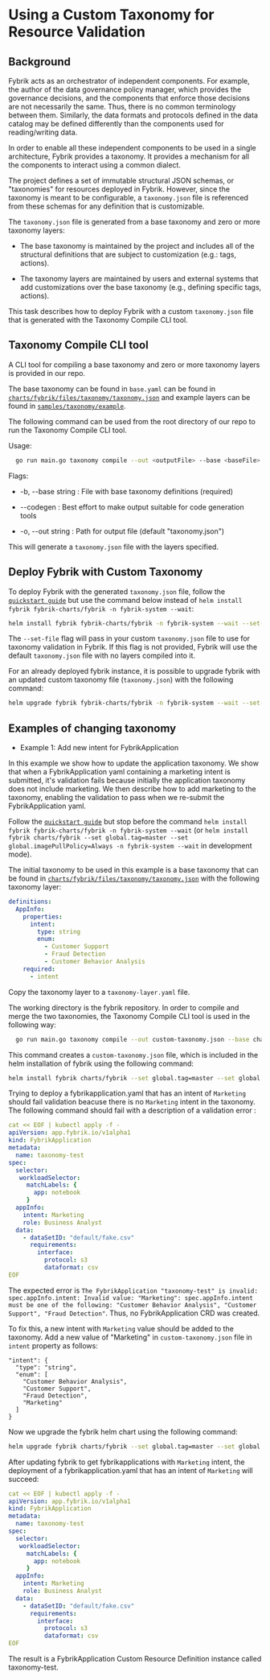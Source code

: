 # Using a Custom Taxonomy for Resource Validation

## Background

Fybrik acts as an orchestrator of independent components.  For example, the author of the data governance policy manager, which provides the governance decisions, and the components that enforce those decisions are not necessarily the same.  Thus, there is no common terminology between them.  Similarly, the data formats and protocols defined in the data catalog may be defined differently than the components used for reading/writing data.

In order to enable all these independent components to be used in a single architecture, Fybrik provides a taxonomy.  It provides a mechanism for all the components to interact using a common dialect.

The project defines a set of immutable structural JSON schemas, or "taxonomies" for resources deployed in Fybrik. 
However, since the taxonomy is meant to be configurable, a `taxonomy.json` file is referenced from these schemas for any definition that is customizable.

The `taxonomy.json` file is generated from a base taxonomy and zero or more taxonomy layers:

- The base taxonomy is maintained by the project and includes all of the structural definitions that are subject to customization (e.g.: tags, actions). 

- The taxonomy layers are maintained by users and external systems that add customizations over the base taxonomy (e.g., defining specific tags, actions).


This task describes how to deploy Fybrik with a custom `taxonomy.json` file that is generated with the Taxonomy Compile CLI tool. 

## Taxonomy Compile CLI tool 

A CLI tool for compiling a base taxonomy and zero or more taxonomy layers is provided in our repo.

The base taxonomy can be found in 
`base.yaml` can be found in [`charts/fybrik/files/taxonomy/taxonomy.json`](https://github.com/fybrik/fybrik/blob/master/charts/fybrik/files/taxonomy/taxonomy.json) and example layers can be found in [`samples/taxonomy/example`](https://github.com/fybrik/fybrik/tree/master/samples/taxonomy/example).

The following command can be used from the root directory of our repo to run the Taxonomy Compile CLI tool. 

Usage:
```bash
  go run main.go taxonomy compile --out <outputFile> --base <baseFile> [<layerFile> ...] [--codegen]
```

Flags:

- -b, --base string : File with base taxonomy definitions (required)

- --codegen : Best effort to make output suitable for code generation tools

- -o, --out string : Path for output file (default "taxonomy.json")

This will generate a `taxonomy.json` file with the layers specified. 

## Deploy Fybrik with Custom Taxonomy

To deploy Fybrik with the generated `taxonomy.json` file, follow the [`quickstart guide`](https://fybrik.io/latest/get-started/quickstart/) but use the command below instead of `helm install fybrik fybrik-charts/fybrik -n fybrik-system --wait`:

```bash
helm install fybrik fybrik-charts/fybrik -n fybrik-system --wait --set-file taxonomyOverride=taxonomy.json
```
The `--set-file` flag will pass in your custom `taxonomy.json` file to use for taxonomy validation in Fybrik.
If this flag is not provided, Fybrik will use the default `taxonomy.json` file with no layers compiled into it. 


For an already deployed fybrik instance, it is possible to upgrade fybrik with an updated custom taxonomy file (`taxonomy.json`) with the following command:

```bash
helm upgrade fybrik fybrik-charts/fybrik -n fybrik-system --wait --set-file taxonomyOverride=taxonomy.json
```


## Examples of changing taxonomy

- Example 1: Add new intent for FybrikApplication

In this example we show how to update the application taxonomy. We show that when a FybrikApplication yaml containing a marketing intent is submitted, it's validation fails because initially the application taxonomy does not include marketing. We then describe how to add marketing to the taxonomy, enabling the validation to pass when we re-submit the FybrikApplication yaml.

Follow the [`quickstart guide`](https://fybrik.io/latest/get-started/quickstart/) but stop before the command `helm install fybrik fybrik-charts/fybrik -n fybrik-system --wait`
 (or `helm install fybrik charts/fybrik --set global.tag=master --set global.imagePullPolicy=Always -n fybrik-system --wait` in development mode).

The initial taxonomy to be used in this example is a base taxonomy that can be found in [`charts/fybrik/files/taxonomy/taxonomy.json`](https://github.com/fybrik/fybrik/blob/master/charts/fybrik/files/taxonomy/taxonomy.json) with the following taxonomy layer:

```yaml
definitions:
  AppInfo:
    properties:
      intent:
        type: string
        enum:
          - Customer Support
          - Fraud Detection
          - Customer Behavior Analysis
    required:
      - intent
```
Copy the taxonomy layer to a `taxonomy-layer.yaml` file.

The working directory is the fybrik repository.
In order to compile and merge the two taxonomies, the Taxonomy Compile CLI tool is used in the following way:

```bash
  go run main.go taxonomy compile --out custom-taxonomy.json --base charts/fybrik/files/taxonomy/taxonomy.json taxonomy-layer.yaml
```

This command creates a `custom-taxonomy.json` file, which is included in the helm installation of fybrik using the following command:

```bash
helm install fybrik charts/fybrik --set global.tag=master --set global.imagePullPolicy=Always -n fybrik-system --wait --set-file taxonomyOverride=custom-taxonomy.json
```

Trying to deploy a fybrikapplication.yaml that has an intent of `Marketing` should fail validation beacuse there is no `Marketing` intent in the taxonomy. The following command should fail with a description of a validation error :

```yaml
cat << EOF | kubectl apply -f -
apiVersion: app.fybrik.io/v1alpha1
kind: FybrikApplication
metadata:
  name: taxonomy-test
spec:
  selector:
   workloadSelector:
     matchLabels: {
       app: notebook
     }
  appInfo:
    intent: Marketing
    role: Business Analyst
  data:
    - dataSetID: "default/fake.csv"
      requirements:
        interface:
          protocol: s3
          dataformat: csv
EOF
```
The expected error is `The FybrikApplication "taxonomy-test" is invalid: spec.appInfo.intent: Invalid value: "Marketing": spec.appInfo.intent must be one of the following: "Customer Behavior Analysis", "Customer Support", "Fraud Detection"`. Thus, no FybrikApplication CRD was created.

To fix this, a new intent with `Marketing` value should be added to the taxonomy. Add a new value of "Marketing" in `custom-taxonomy.json` file in `intent` property as follows:

```
"intent": {
  "type": "string",
  "enum": [
    "Customer Behavior Analysis",
    "Customer Support",
    "Fraud Detection",
    "Marketing"
  ]
}
```

Now we upgrade the fybrik helm chart using the following command:

```bash
helm upgrade fybrik charts/fybrik --set global.tag=master --set global.imagePullPolicy=Always -n fybrik-system --wait --set-file taxonomyOverride=custom-taxonomy.json
```

After updating fybrik to get fybrikapplications with `Marketing` intent, the deployment of a fybrikapplication.yaml that has an intent of `Marketing` will succeed:

```yaml
cat << EOF | kubectl apply -f -
apiVersion: app.fybrik.io/v1alpha1
kind: FybrikApplication
metadata:
  name: taxonomy-test
spec:
  selector:
   workloadSelector:
     matchLabels: {
       app: notebook
     }
  appInfo:
    intent: Marketing
    role: Business Analyst
  data:
    - dataSetID: "default/fake.csv"
      requirements:
        interface:
          protocol: s3
          dataformat: csv
EOF
```

The result is a FybrikApplication Custom Resource Definition instance called taxonomy-test.